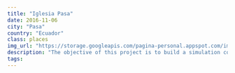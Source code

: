 ```yaml
---
title: "Iglesia Pasa"
date: 2016-11-06
city: "Pasa"
country: "Ecuador"
class: places
img_url: "https://storage.googleapis.com/pagina-personal.appspot.com/img_photo_blog/pasa_2.png"
description: "The objective of this project is to build a simulation core that will allow military officers to train and evaluate their doctrine and strategies in the case of regular war."
tags: 
---
```

